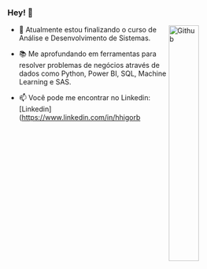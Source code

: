 ### Hey! 👋

<img width="35%" align="right" alt="Github" src="https://user-images.githubusercontent.com/48678280/88862734-4903af80-d201-11ea-968b-9c939d88a37c.gif" />



- 🔭 Atualmente estou finalizando o curso de Análise e Desenvolvimento de Sistemas.

- 📚 Me aprofundando em ferramentas para resolver problemas de negócios através de dados como Python, Power BI, SQL, Machine Learning e SAS.



- 📫 Você pode me encontrar no Linkedin: [Linkedin](https://www.linkedin.com/in/hhigorb










